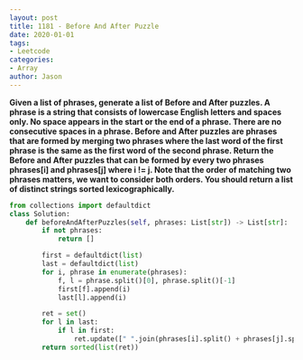 ```yaml
---
layout: post
title: 1181 - Before And After Puzzle
date: 2020-01-01
tags:
- Leetcode
categories:
- Array
author: Jason
---
```

**Given a list of phrases, generate a list of Before and After puzzles. A phrase is a string that consists of lowercase English letters and spaces only. No space appears in the start or the end of a phrase. There are no consecutive spaces in a phrase. Before and After puzzles are phrases that are formed by merging two phrases where the last word of the first phrase is the same as the first word of the second phrase. Return the Before and After puzzles that can be formed by every two phrases phrases[i] and phrases[j] where i != j. Note that the order of matching two phrases matters, we want to consider both orders. You should return a list of distinct strings sorted lexicographically.**

```python
from collections import defaultdict
class Solution:
    def beforeAndAfterPuzzles(self, phrases: List[str]) -> List[str]:
        if not phrases:
            return []

        first = defaultdict(list)
        last = defaultdict(list)
        for i, phrase in enumerate(phrases):
            f, l = phrase.split()[0], phrase.split()[-1]
            first[f].append(i)
            last[l].append(i)

        ret = set()
        for l in last:
            if l in first:
                ret.update([" ".join(phrases[i].split() + phrases[j].split()[1:]) for i in last[l] for j in first[l] if i != j])
        return sorted(list(ret))
```
